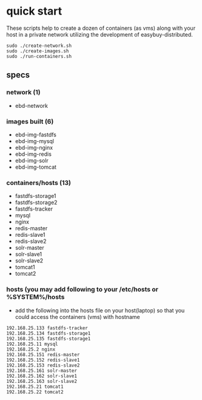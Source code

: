 # quick start #
These scripts help to create a dozen of containers (as vms) along with your host in a private network utilizing the development of easybuy-distributed.
```
sudo ./create-network.sh
sudo ./create-images.sh
sudo ./run-containers.sh
```

## specs ##

### network (1) ###
- ebd-network

### images built (6) ###
- ebd-img-fastdfs
- ebd-img-mysql
- ebd-img-nginx
- ebd-img-redis
- ebd-img-solr
- ebd-img-tomcat

### containers/hosts (13) ###
- fastdfs-storage1
- fastdfs-storage2
- fastdfs-tracker
- mysql
- nginx
- redis-master
- redis-slave1
- redis-slave2
- solr-master
- solr-slave1
- solr-slave2
- tomcat1
- tomcat2

### hosts (you may add following to your /etc/hosts or %SYSTEM%/hosts ###
- add the following into the hosts file on your host(laptop) so that you could access the containers (vms) with hostname
```
192.168.25.133 fastdfs-tracker
192.168.25.134 fastdfs-storage1
192.168.25.135 fastdfs-storage1
192.168.25.11 mysql
192.168.25.2 nginx
192.168.25.151 redis-master
192.168.25.152 redis-slave1
192.168.25.153 redis-slave2
192.168.25.161 solr-master
192.168.25.162 solr-slave1
192.168.25.163 solr-slave2
192.168.25.21 tomcat1
192.168.25.22 tomcat2
```
